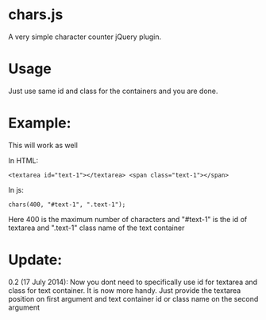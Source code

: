chars.js
========

A very simple character counter jQuery plugin.


Usage
========
Just use same id and class for the containers and you are done.

Example:
========
This will work as well

In HTML:

`<textarea id="text-1"></textarea>
<span class="text-1"></span>`

In js:

`chars(400, "#text-1", ".text-1");`

Here 400  is the maximum number of characters and "#text-1" is the id of textarea and ".text-1" class name of the text container


Update:
==========
0.2 (17 July 2014):
	Now you dont need to specifically use id for textarea and class for text container.
	It is now more handy. Just provide the textarea position on first argument and text
	container id  or class name on the second argument
